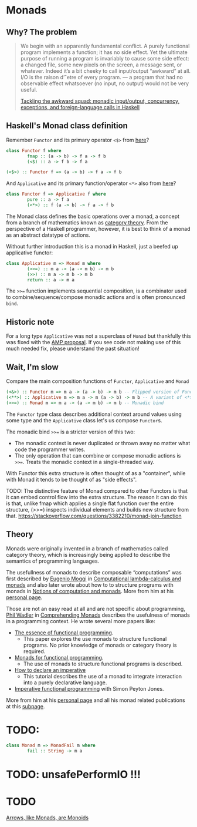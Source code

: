 # Monads

## Why? The problem

> We begin with an apparently fundamental conflict. A purely functional program implements a function; it has no side effect. Yet the ultimate purpose of running a program is invariably to cause some side effect: a changed file, some new pixels on the screen, a message sent, or whatever. Indeed it’s a bit cheeky to call input/output “awkward” at all. I/O is the raison d’ˆetre of every program. — a program that had no observable effect whatsoever (no input, no output) would not be very useful.
>
> [Tackling the awkward squad: monadic input/output, concurrency, exceptions, and foreign-language calls in Haskell](https://www.microsoft.com/en-us/research/wp-content/uploads/2016/07/mark.pdf)

## Haskell's Monad class definition

Remember ```Functor``` and its primary operator ```<$>``` from [here](ApplicativeFunctor.md)?
```haskell
class Functor f where
        fmap :: (a -> b) -> f a -> f b
        (<$) :: a -> f b -> f a
```

```haskell
(<$>) :: Functor f => (a -> b) -> f a -> f b
```

And ```Applicative``` and its primary function/operator ```<*>``` also from [here](ApplicativeFunctor.md)?

```haskell
class Functor f => Applicative f where
        pure :: a -> f a
        (<*>) :: f (a -> b) -> f a -> f b
```

The Monad class defines the basic operations over a monad, a concept from a branch of mathematics known as [category theory](https://en.wikipedia.org/wiki/Monad_(category_theory)). From the perspective of a Haskell programmer, however, it is best to think of a monad as an abstract datatype of actions.

Without further introduction this is a monad in Haskell, just a beefed up applicative functor:
```haskell
class Applicative m => Monad m where
        (>>=) :: m a -> (a -> m b) -> m b
        (>>) :: m a -> m b -> m b
        return :: a -> m a 
```

The ```>>=``` function implements sequential composition, is a combinator used to combine/sequence/compose monadic actions and is often pronounced `bind`.

## Historic note

For a long type ```Applicative``` was not a superclass of ```Monad``` but thankfully this was fixed with the [AMP proposal](https://wiki.haskell.org/Functor-Applicative-Monad_Proposal). If you see code not making use of this much needed fix, please understand the past situation!

## Wait, I'm slow

Compare the main composition functions of ```Functor```, ```Applicative``` and ```Monad```

```haskell
(<&>) :: Functor m => m a -> (a -> b) -> m b -- Flipped version of Functor's <$>
(<**>) :: Applicative m => m a -> m (a -> b) -> m b -- A variant of <*> with the arguments reversed.
(>>=) :: Monad m => m a -> (a -> m b) -> m b -- Monadic bind
```

The ```Functor``` type class describes additional context around values using some type and the ```Applicative``` class let's us compose ```Functor```s.

The monadic bind ```>>=``` is a stricter version of this two:
- The monadic context is never duplicated or thrown away no matter what code the programmer writes.
- The only operation that can combine or compose monadic actions is ```>>=```. Treats the monadic context in a single-threaded way.

With Functor this extra structure is often thought of as a "container", while with Monad it tends to be thought of as "side effects".

TODO: The distinctive feature of Monad compared to other Functors is that it can embed control flow into the extra structure. The reason it can do this is that, unlike fmap which applies a single flat function over the entire structure, (>>=) inspects individual elements and builds new structure from that.
https://stackoverflow.com/questions/3382210/monad-join-function

## Theory

Monads were originally invented in a branch of mathematics called category theory, which is increasingly being applied to describe the semantics of programming languages.

The usefullness of monads to describe composable “computations” was first described by [Eugenio Moggi](https://en.wikipedia.org/wiki/Eugenio_Moggi) in [Computational lambda-calculus and monads](https://person.dibris.unige.it/moggi-eugenio/ftp/lics89.pdf) and also later wrote about how to to structure programs with monads in [Notions of computation and monads](https://person.dibris.unige.it/moggi-eugenio/ftp/ic91.pdf).
More from him at his [personal page](https://person.dibris.unige.it/moggi-eugenio/).

Those are not an easy read at all and are not specific about programming, [Phil Wadler](https://en.wikipedia.org/wiki/Philip_Wadler) in [Comprehending Monads](https://ncatlab.org/nlab/files/WadlerMonads.pdf) describes the usefulness of monads in a programming context.
He wrote several more papers like:
- [The essence of functional programming](https://homepages.inf.ed.ac.uk/wadler/topics/monads.html).
  - This paper explores the use monads to structure functional programs. No prior knowledge of monads or category theory is required.
- [Monads for functional programming](https://homepages.inf.ed.ac.uk/wadler/topics/monads.html).
  - The use of monads to structure functional programs is described.
- [How to declare an imperative](https://homepages.inf.ed.ac.uk/wadler/topics/monads.html)
  - This tutorial describes the use of a monad to integrate interaction into a purely declarative language.
- [Imperative functional programming](https://www.microsoft.com/en-us/research/publication/imperative-functional-programming/) with Simon Peyton Jones.

More from him at his [personal page](https://homepages.inf.ed.ac.uk/wadler/) and all his monad related publications at this [subpage](https://homepages.inf.ed.ac.uk/wadler/topics/monads.html).

# TODO:

```haskell
class Monad m => MonadFail m where
        fail :: String -> m a
```

# TODO: unsafePerformIO !!!

# TODO

[Arrows, like Monads, are Monoids](https://homepages.inf.ed.ac.uk/cheunen/publications/2006/arrows/arrows.pdf)
